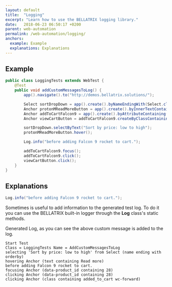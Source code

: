 ```yaml
---
layout: default
title:  "Logging"
excerpt: "Learn how to use the BELLATRIX logging library."
date:   2018-06-23 06:50:17 +0200
parent: web-automation
permalink: /web-automation/logging/
anchors:
  example: Example
  explanations: Explanations
---
```

Example
-------
```java
public class LoggingTests extends WebTest {
    @Test
    public void addCustomMessagesToLog() {
        app().navigate().to("http://demos.bellatrix.solutions/");

        Select sortDropDown = app().create().byNameEndingWith(Select.class, "orderby");
        Anchor protonMReadMoreButton = app().create().byInnerTextContaining(Anchor.class, "Read more");
        Anchor addToCartFalcon9 = app().create().byAttributeContaining(Anchor.class, "data-product_id", "28").toBeClickable();
        Anchor viewCartButton = addToCartFalcon9.createByClassContaining(Anchor.class, "added_to_cart wc-forward").toBeClickable();

        sortDropDown.selectByText("Sort by price: low to high");
        protonMReadMoreButton.hover();

        Log.info("before adding Falcon 9 rocket to cart.");

        addToCartFalcon9.focus();
        addToCartFalcon9.click();
        viewCartButton.click();
    }
}
```

Explanations
------------
```java
Log.info("before adding Falcon 9 rocket to cart.");
```
Sometimes is useful to add information to the generated test log. To do it you can use the BELLATRIX built-in logger through the **Log** class's static methods.

Generated Log, as you can see the above custom message is added to the log.

```
Start Test
Class = LoggingTests Name = AddCustomMessagesToLog
selecting 'Sort by price: low to high' from Select (name ending with orderby)
hovering Anchor (text containing Read more)
before adding Falcon 9 rocket to cart.
focusing Anchor (data-product_id containing 28)
clicking Anchor (data-product_id containing 28)
clicking Anchor (class containing added_to_cart wc-forward)
```